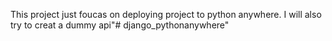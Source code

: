  This project just foucas on deploying project to python anywhere.
 I will also try to creat a dummy api"# django_pythonanywhere" 
